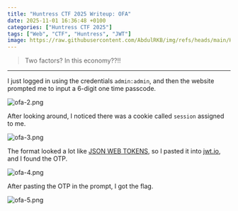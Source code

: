 ```yaml
---
title: "Huntress CTF 2025 Writeup: OFA"
date: 2025-11-01 16:36:48 +0100
categories: ["Huntress CTF 2025"]
tags: ["Web", "CTF", "Huntress", "JWT"]
image: https://raw.githubusercontent.com/AbdulRKB/img/refs/heads/main/Huntress%20CTF%202025/ofa-1.png
---
```


> Two factors? In this economy??!!
---

I just logged in using the credentials `admin:admin`, and then the website prompted me to input a 6-digit one time passcode.


![ofa-2.png](https://raw.githubusercontent.com/AbdulRKB/img/refs/heads/main/Huntress%20CTF%202025/ofa-2.png)

After looking around, I noticed there was a cookie called `session` assigned to me. 

![ofa-3.png](https://raw.githubusercontent.com/AbdulRKB/img/refs/heads/main/Huntress%20CTF%202025/ofa-3.png)

The format looked a lot like [JSON WEB TOKENS](https://jwt.io), so I pasted it into [jwt.io](https://jwt.io), and I found the OTP. 

![ofa-4.png](https://raw.githubusercontent.com/AbdulRKB/img/refs/heads/main/Huntress%20CTF%202025/ofa-4.png)

After pasting the OTP in the prompt, I got the flag.

![ofa-5.png](https://raw.githubusercontent.com/AbdulRKB/img/refs/heads/main/Huntress%20CTF%202025/ofa-5.png)
